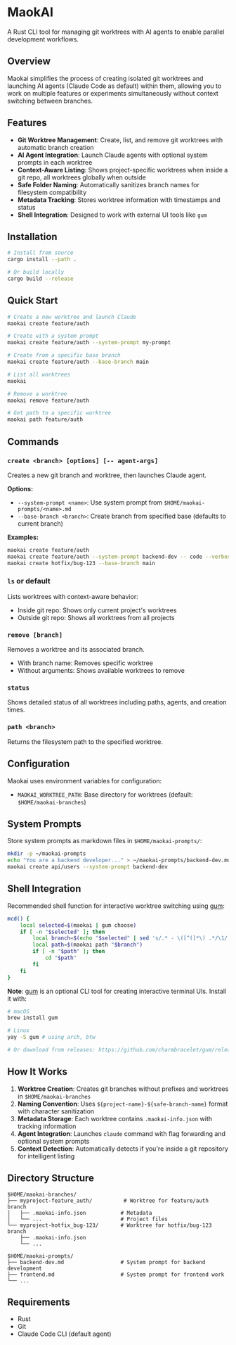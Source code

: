 # MaokAI

A Rust CLI tool for managing git worktrees with AI agents to enable parallel development workflows.

## Overview

Maokai simplifies the process of creating isolated git worktrees and launching AI agents (Claude Code as default) within them, allowing you to work on multiple features or experiments simultaneously without context switching between branches.

## Features

- **Git Worktree Management**: Create, list, and remove git worktrees with automatic branch creation
- **AI Agent Integration**: Launch Claude agents with optional system prompts in each worktree
- **Context-Aware Listing**: Shows project-specific worktrees when inside a git repo, all worktrees globally when outside
- **Safe Folder Naming**: Automatically sanitizes branch names for filesystem compatibility
- **Metadata Tracking**: Stores worktree information with timestamps and status
- **Shell Integration**: Designed to work with external UI tools like `gum`

## Installation

```bash
# Install from source
cargo install --path .

# Or build locally
cargo build --release
```

## Quick Start

```bash
# Create a new worktree and launch Claude
maokai create feature/auth

# Create with a system prompt
maokai create feature/auth --system-prompt my-prompt

# Create from a specific base branch
maokai create feature/auth --base-branch main

# List all worktrees
maokai

# Remove a worktree
maokai remove feature/auth

# Get path to a specific worktree
maokai path feature/auth
```

## Commands

### `create <branch> [options] [-- agent-args]`
Creates a new git branch and worktree, then launches Claude agent.

**Options:**
- `--system-prompt <name>`: Use system prompt from `$HOME/maokai-prompts/<name>.md`
- `--base-branch <branch>`: Create branch from specified base (defaults to current branch)

**Examples:**
```bash
maokai create feature/auth
maokai create feature/auth --system-prompt backend-dev -- code --verbose
maokai create hotfix/bug-123 --base-branch main
```

### `ls` or default
Lists worktrees with context-aware behavior:
- Inside git repo: Shows only current project's worktrees
- Outside git repo: Shows all worktrees from all projects

### `remove [branch]`
Removes a worktree and its associated branch.
- With branch name: Removes specific worktree
- Without arguments: Shows available worktrees to remove

### `status`
Shows detailed status of all worktrees including paths, agents, and creation times.

### `path <branch>`
Returns the filesystem path to the specified worktree.

## Configuration

Maokai uses environment variables for configuration:

- `MAOKAI_WORKTREE_PATH`: Base directory for worktrees (default: `$HOME/maokai-branches`)

## System Prompts

Store system prompts as markdown files in `$HOME/maokai-prompts/`:

```bash
mkdir -p ~/maokai-prompts
echo "You are a backend developer..." > ~/maokai-prompts/backend-dev.md
maokai create api/users --system-prompt backend-dev
```

## Shell Integration

Recommended shell function for interactive worktree switching using [gum](https://github.com/charmbracelet/gum):

```bash
mcd() {
    local selected=$(maokai | gum choose)
    if [ -n "$selected" ]; then
        local branch=$(echo "$selected" | sed 's/.* - \([^(]*\) .*/\1/' | xargs)
        local path=$(maokai path "$branch")
        if [ -n "$path" ]; then
            cd "$path"
        fi
    fi
}
```

**Note**: [gum](https://github.com/charmbracelet/gum) is an optional CLI tool for creating interactive terminal UIs. Install it with:
```bash
# macOS
brew install gum

# Linux
yay -S gum # using arch, btw

# Or download from releases: https://github.com/charmbracelet/gum/releases
```

## How It Works

1. **Worktree Creation**: Creates git branches without prefixes and worktrees in `$HOME/maokai-branches`
2. **Naming Convention**: Uses `${project-name}-${safe-branch-name}` format with character sanitization
3. **Metadata Storage**: Each worktree contains `.maokai-info.json` with tracking information
4. **Agent Integration**: Launches `claude` command with flag forwarding and optional system prompts
5. **Context Detection**: Automatically detects if you're inside a git repository for intelligent listing

## Directory Structure

```
$HOME/maokai-branches/
├── myproject-feature_auth/          # Worktree for feature/auth branch
│   ├── .maokai-info.json           # Metadata
│   └── ...                         # Project files
└── myproject-hotfix_bug-123/       # Worktree for hotfix/bug-123 branch
    ├── .maokai-info.json
    └── ...

$HOME/maokai-prompts/
├── backend-dev.md                  # System prompt for backend development
├── frontend.md                     # System prompt for frontend work
└── ...
```

## Requirements

- Rust
- Git
- Claude Code CLI (default agent)
